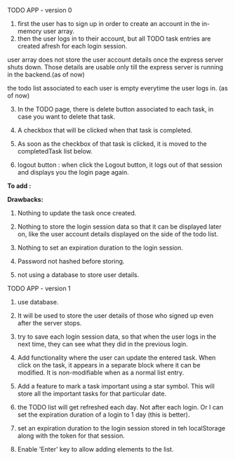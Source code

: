 TODO APP - version 0

1. first the user has to sign up in order to create an account in the in-memory user array.
2. then the user logs in to their account, but all TODO task entries are created afresh for each login session.

user array does not store the user account details once the express server shuts down. Those details are usable only till the express server is running in  the backend.(as of now)

the todo list associated to each user is empty everytime the user logs in. (as of now)

3. In the TODO page, there is delete button associated to each task, in case you want to delete that task.

4. A checkbox that will be clicked when that task is completed.

5. As soon as the checkbox of that task is clicked, it is moved to the completedTask list below. 

6. logout button : when click the Logout button, it logs out of that session and displays you the login page again.


**To add :**


**Drawbacks:**

1. Nothing to update the task once created.

2. Nothing to store the login session data so that it can be displayed later on, like the user account details displayed on the side of the todo list.

3. Nothing to set an expiration duration to the login session.

4. Password not hashed before storing.

5. not using a database to store user details.






TODO APP - version 1

1. use database.
2. It will be used to store the user details of those who signed up even after the server stops.
3. try to save each login session data, so that when the user logs in the next time, they can see what they did in the previous login. 

4. Add functionality where the user can update the entered task.  When click on the task, it appears in a separate block where it can be modified. It is non-modifiable when as a normal list entry.

5. Add a feature to mark a task important using a star symbol. This will store all the important tasks for that particular date.

6. the TODO list will get refreshed each day. Not after each login. Or I can set the expiration duration of a login to 1 day (this is better).

7. set an expiration duration to the login session stored in teh localStorage along with the token for that session.

8. Enable 'Enter' key to allow adding elements to the list.
